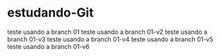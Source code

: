 # estudando-Git

teste usando a branch 01
teste usando a branch 01-v2
teste usando a branch 01-v3
teste usando a branch 01-v4
teste usando a branch 01-v5
teste usando a branch 01-v6